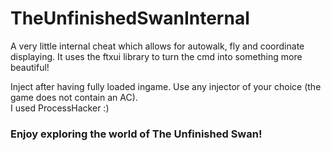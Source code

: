 # TheUnfinishedSwanInternal
A very little internal cheat which allows for autowalk, fly and coordinate displaying.
It uses the ftxui library to turn the cmd into something more beautiful!  
  
Inject after having fully loaded ingame. Use any injector of your choice (the game does not contain an AC).  
I used ProcessHacker :)
### Enjoy exploring the world of The Unfinished Swan!
